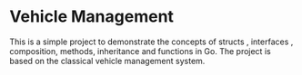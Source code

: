 # Vehicle Management
This is a simple project to demonstrate the concepts of structs , interfaces , composition, methods, inheritance and functions in Go. The project is based on the classical vehicle management system.